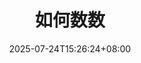 ---
weight: 200
title: "如何数数"
description: ""
icon: "tag"
date: "2025-07-24T15:26:24+08:00"
lastmod: "2025-07-24T15:26:24+08:00"
draft: true
toc: true
---